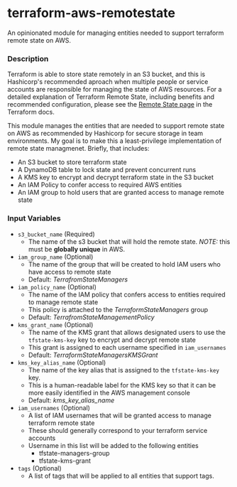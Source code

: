 # terraform-aws-remotestate

An opinionated module for managing entities needed to support terraform remote state on AWS.

### Description

Terraform is able to store state remotely in an S3 bucket, and this is Hashicorp's recommended aproach when multiple people or service accounts are responsible for managing the state of AWS resources. For a detailed explanation of Terraform Remote State, including benefits and recommended configuration, please see the [Remote State page](https://www.terraform.io/docs/state/remote.html) in the Terraform docs.

This module manages the entities that are needed to support remote state on AWS as recommended by Hashicorp for secure storage in team environments. My goal is to make this a least-privilege implementation of remote state managmenet. Briefly, that includes:

* An S3 bucket to store terraform state
* A DynamoDB table to lock state and prevent concurrent runs
* A KMS key to encrypt and decrypt terraform state in the S3 bucket
* An IAM Policy to confer access to required AWS entities
* An IAM group to hold users that are granted access to manage remote state

### Input Variables

* `s3_bucket_name` (Required)
   * The name of the s3 bucket that will hold the remote state. *NOTE:* this must be **globally unique** in AWS.
* `iam_group_name` (Optional)
    *  The name of the group that will be created to hold IAM users who have access to remote state
    *  Default: *TerrafromStateManagers*
* `iam_policy_name` (Optional)
    * The name of the IAM policy that confers access to entities required to manage remote state
    * This policy is attached to the *TerraformStateManagers* group
    * Default: *TerrafromStateManagementPolicy*
* `kms_grant_name` (Optional)
    * The name of the KMS grant that allows designated users to use the `tfstate-kms-key` key to encrypt and decrypt remote state
    * This grant is assigned to each username specified in `iam_usernames`
    * Default: *TerraformStateManagersKMSGrant*
* `kms_key_alias_name` (Optional)
    * The name of the key alias that is assigned to the `tfstate-kms-key` key.
    * This is a human-readable label for the KMS key so that it can be more easily identified in the AWS management console
    * Default: *kms_key_alias_name*
* `iam_usernames` (Optional)
    * A list of IAM usernames that will be granted access to manage terraform remote state
    * These should generally correspond to your terraform service accounts
    * Username in this list will be added to the following entities
        * tfstate-managers-group
        * tfstate-kms-grant
* `tags` (Optional)
    * A list of tags that will be applied to all entities that support tags.
